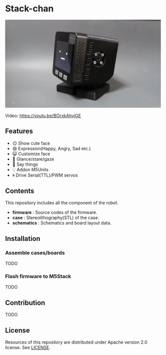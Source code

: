 # Stack-chan

![stachchan](./docs/images/stackchan.gif)

Video: https://youtu.be/BOrxkAhvjGE

## Features

* :neutral_face:     Show cute face
* :smile:            Expression(Happy, Angry, Sad etc.)
* :smiley_cat:       Customize face
* :eyes:             Glance/stare/gaze
* :speech_balloon:   Say things
* :bulb:             Addon M5Units
* :cyclone:          Drive Serial(TTL)/PWM servos

## Contents

This repository includes all the component of the robot.

* __firmware__ : Source codes of the firmware.
* __case__ : Stereolithography(STL) of the case.
* __schematics__ : Schematics and board layout data.

## Installation

### Assemble cases/boards

TODO

### Flash firmware to M5Stack

TODO

## Contribution

TODO

## License

Resources of this repository are distributed under Apache version 2.0 license.
See [LICENSE](./LICENSE).
